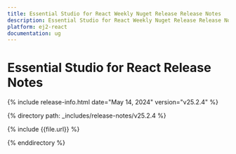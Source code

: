 ```yaml
---
title: Essential Studio for React Weekly Nuget Release Release Notes  
description: Essential Studio for React Weekly Nuget Release Release Notes  
platform: ej2-react
documentation: ug
---
```


# Essential Studio for React  Release Notes  

{% include release-info.html date="May 14, 2024"  version="v25.2.4" %} 

{% directory path: _includes/release-notes/v25.2.4 %}

{% include {{file.url}} %}

{% enddirectory %}